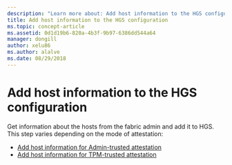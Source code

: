 ```yaml
---
description: "Learn more about: Add host information to the HGS configuration"
title: Add host information to the HGS configuration
ms.topic: concept-article
ms.assetid: 0d1d19b6-820a-4b3f-9b97-6386dd544a64
manager: dongill
author: xelu86
ms.author: alalve
ms.date: 08/29/2018
---
```


# Add host information to the HGS configuration

Get information about the hosts from the fabric admin and add it to HGS. This step varies depending on the mode of attestation:

- [Add host information for Admin-trusted attestation](guarded-fabric-add-host-information-for-admin-trusted-attestation.md)
- [Add host information for TPM-trusted attestation](guarded-fabric-add-host-information-for-tpm-trusted-attestation.md)


